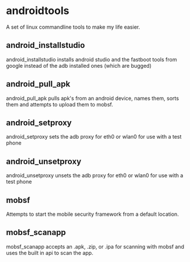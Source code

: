 # androidtools
A set of linux commandline tools to make my life easier. 

## android_installstudio
android_installstudio installs android studio and the fastboot tools from google instead of the adb installed ones (which are bugged)

## android_pull_apk
android_pull_apk pulls apk's from an android device, names them, sorts them and attempts to upload them to mobsf.

## android_setproxy
android_setproxy sets the adb proxy for eth0 or wlan0 for use with a test phone

## android_unsetproxy
android_unsetproxy unsets the adb proxy for eth0 or wlan0 for use with a test phone

## mobsf
Attempts to start the mobile security framework from a default location.

## mobsf_scanapp
mobsf_scanapp accepts an .apk, .zip, or .ipa for scanning with mobsf and uses the built in api to scan the app.  
